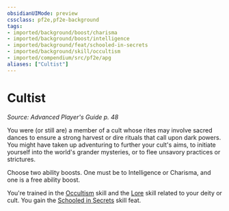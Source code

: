 ```yaml
---
obsidianUIMode: preview
cssclass: pf2e,pf2e-background
tags:
- imported/background/boost/charisma
- imported/background/boost/intelligence
- imported/background/feat/schooled-in-secrets
- imported/background/skill/occultism
- imported/compendium/src/pf2e/apg
aliases: ["Cultist"]
---
```

# Cultist
*Source: Advanced Player's Guide p. 48*  

You were (or still are) a member of a cult whose rites may involve sacred dances to ensure a strong harvest or dire rituals that call upon dark powers. You might have taken up adventuring to further your cult's aims, to initiate yourself into the world's grander mysteries, or to flee unsavory practices or strictures.

Choose two ability boosts. One must be to Intelligence or Charisma, and one is a free ability boost.

You're trained in the [Occultism](../../skills.md#Occultism) skill and the [Lore](../../skills.md#Lore) skill related to your deity or cult. You gain the [Schooled in Secrets](../../feats/schooled-in-secrets-apg.md) skill feat.